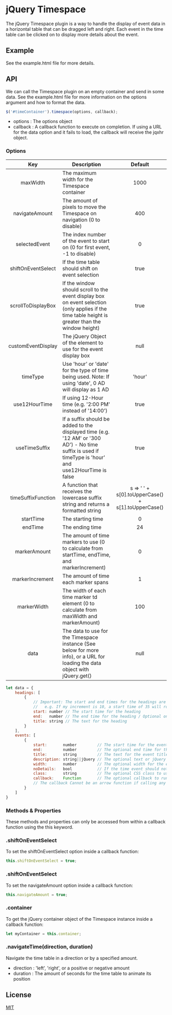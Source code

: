 # jQuery Timespace

The jQuery Timespace plugin is a way to handle the display of event data in a horizontal table that can be dragged left and right. Each event in the time table can be clicked on to display more details about the event.

## Example

See the example.html file for more details.

## API

We can call the Timespace plugin on an empty container and send in some data. See the example.html file for more information on the options argument and how to format the data.

```js
$('#timeContainer').timespace(options, callback);
```
 - options : The options object
 - callback : A callback function to execute on completion. If using a URL for the data option and it fails to load, the callback will receive the jqxhr object.

### Options

| Key | Description | Default |
| :---: | --- | :---: |
| maxWidth | The maximum width for the Timespace container | 1000 |
| navigateAmount | The amount of pixels to move the Timespace on navigation (0 to disable) | 400 |
| selectedEvent | The index number of the event to start on (0 for first event, -1 to disable) | 0 |
| shiftOnEventSelect | If the time table should shift on event selection | true |
| scrollToDisplayBox | If the window should scroll to the event display box on event selection (only applies if the time table height is greater than the window height) | true |
| customEventDisplay | The jQuery Object of the element to use for the event display box | null |
| timeType | Use 'hour' or 'date' for the type of time being used. Note: If using 'date', 0 AD will display as 1 AD | 'hour' |
| use12HourTime | If using 12-Hour time (e.g. '2:00 PM' instead of '14:00') | true |
| useTimeSuffix | If a suffix should be added to the displayed time (e.g. '12 AM' or '300 AD') - No time suffix is used if timeType is 'hour' and use12HourTime is false | true |
| timeSuffixFunction | A function that receives the lowercase suffix string and returns a formatted string | s => ' ' + s[0].toUpperCase() + s[1].toUpperCase() |
| startTime | The starting time | 0 |
| endTime | The ending time | 24 |
| markerAmount | The amount of time markers to use (0 to calculate from startTime, endTime, and markerIncrement) | 0 |
| markerIncrement | The amount of time each marker spans | 1 |
| markerWidth | The width of each time marker td element (0 to calculate from maxWidth and markerAmount) | 100 |
| data | The data to use for the Timespace instance (See below for more info), or a URL for loading the data object with jQuery.get() | null |

```js
let data = {
	headings: [
		{
			// Important: The start and end times for the headings are rounded to the increment
			//   e.g. If my increment is 10, a start time of 35 will round to 40, and 34 will round to 30.
			start: number // The start time for the heading
			end:   number // The end time for the heading / Optional only for the last heading
			title: string // The text for the heading
		}
	],
	events: [
		{
			start:       number         // The start time for the event
			end:         number         // The optional end time for the event
			title:       string         // The text for the event title
			description: string||jQuery // The optional text or jQuery Object for the event description
			width:       number         // The optional width for the event box
			noDetails:   bool           // If the time event should not have a display
			class:       string         // The optional CSS class to use for the event's <p> element
			callback:    Function       // The optional callback to run on event selection.
			// The callback Cannot be an arrow function if calling any API methods within the callback
		}
	]
}
```

### Methods & Properties

These methods and properties can only be accessed from within a callback function using the this keyword.

### .shiftOnEventSelect

To set the shiftOnEventSelect option inside a callback function:
```js
this.shiftOnEventSelect = true;
```

### .shiftOnEventSelect

To set the navigateAmount option inside a callback function:
```js
this.navigateAmount = true;
```

### .container

To get the jQuery container object of the Timespace instance inside a callback function:
```js
let myContainer = this.container;
```

### .navigateTime(direction, duration)

Navigate the time table in a direction or by a specified amount.
 - direction : 'left', 'right', or a positive or negative amount
 - duration : The amount of seconds for the time table to animate its position

## License

[MIT](https://github.com/AdventCoding/Timespace/blob/master/LICENSE)
